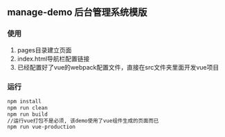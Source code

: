 ## manage-demo 后台管理系统模版
### 使用
1. pages目录建立页面
2. index.html导航栏配置链接
3. 已经配置好了vue的webpack配置文件，直接在src文件夹里面开发vue项目

### 运行
```bash
npm install
npm run clean
npm run build
//运行vue打包不是必须, 该demo使用了vue组件生成的页面而已
npm run vue-production

```